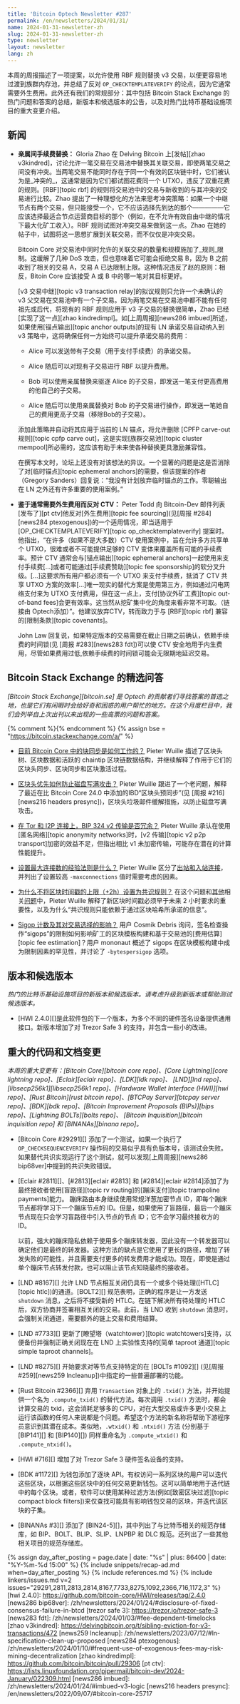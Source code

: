 ```yaml
---
title: 'Bitcoin Optech Newsletter #287'
permalink: /en/newsletters/2024/01/31/
name: 2024-01-31-newsletter-zh
slug: 2024-01-31-newsletter-zh
type: newsletter
layout: newsletter
lang: zh
---
```

本周的周报描述了一项提案，以允许使用 RBF 规则替换 v3 交易，以便更容易地过渡到族群内存池，并总结了反对 `OP_CHECKTEMPLATEVERIFY` 的论点，因为它通常需要外生费用。此外还有我们的常规部分：其中包括 Bitcoin Stack Exchange 的热门问题和答案的总结，新版本和候选版本的公告，以及对热门比特币基础设施项目的重大变更介绍。

## 新闻

- **<!--kindred-replace-by-fee-->亲属间手续费替换：** Gloria Zhao 在 Delving Bitcoin 上[发帖][zhao v3kindred]，讨论允许一笔交易在交易池中替换其关联交易，即使两笔交易之间没有冲突。当两笔交易不能同时存在于同一个有效的区块链中时，它们被认为是_冲突的_，这通常是因为它们都试图花费同一个 UTXO，违反了双重花费的规则。[RBF][topic rbf] 的规则将交易池中的交易与新收到的与其冲突的交易进行比较。Zhao 提出了一种理想化的方法来思考冲突策略：如果一个中继节点有两个交易，但只能接受一个，它不应该选择先到达的那个—————它应该选择最适合节点运营商目标的那个（例如，在不允许有效自由中继的情况下最大化矿工收入）。RBF 规则试图对冲突交易来做到这一点。Zhao 在她的帖子中，试图将这一思想扩展到关联交易，而不仅仅是冲突交易。

  Bitcoin Core 对交易池中同时允许的关联交易的数量和规模施加了_规则_限制。这缓解了几种 DoS 攻击，但也意味着它可能会拒绝交易 B，因为 B 之前收到了相关的交易 A，交易 A 已达限制上限。这种情况违反了赵的原则：相反，Bitoin Core 应该接受 A 或 B 中的哪一笔对其目标更好。

  [v3 交易中继][topic v3 transaction relay]的拟议规则只允许一个未确认的 v3 父交易在交易池中有一个子交易。因为两笔交易在交易池中都不能有任何祖先或后代，将现有的 RBF 规则应用于 v3 子交易的替换很简单，Zhao 已经[实现了这一点][zhao kindredimpl]。如[上周周报][news286 imbued]所述，如果使用[锚点输出][topic anchor outputs]的现有 LN 承诺交易自动纳入到 v3 策略中，这将确保任何一方始终可以提升承诺交易的费用：

  - Alice 可以发送带有子交易（用于支付手续费）的承诺交易。

  - Alice 随后可以对现有子交易进行 RBF 以提升费用。

  - Bob 可以使用亲属替换来驱逐 Alice 的子交易，即发送一笔支付更高费用的他自己的子交易。

  - Alice 随后可以使用亲属替换对 Bob 的子交易进行操作，即发送一笔她自己的费用更高子交易（移除Bob的子交易）。

  添加此策略并自动将其应用于当前的 LN 锚点，将允许删除 [CPFP carve-out 规则][topic cpfp carve out]，这是实现[族群交易池][topic cluster mempool]所必需的，这应该有助于未来使各种替换更具激励兼容性。

  在撰写本文时，论坛上还没有对该想法的异议。一个显著的问题是这是否消除了对[临时锚点][topic ephemeral anchors]的需要，但该提案的作者（Gregory Sanders）回复说：“我没有计划放弃临时锚点的工作。零聪输出在 LN 之外还有许多重要的使用案例。”

- **<!--Opposition-to-CTV-based-on-commonly-requiring-exogenous-fees-->鉴于通常需要外生费用而反对 CTV：**
  Peter Todd 向 Bitcoin-Dev 邮件列表[发布了][pt ctv]他反对[外生费用][topic fee sourcing](见[周报 #284][news284 ptexogenous])的一个适用情况，即当适用于  [OP_CHECKTEMPLATEVERIFY][topic op_checktemplateverify] 提案时。他指出，“在许多（如果不是大多数）CTV 使用案例中，旨在允许多方共享单个 UTXO，很难或者不可能提供足够的 CTV 变体来覆盖所有可能的手续费率。预计 CTV 通常会与[锚点输出][topic ephemeral anchors]一起使用来支付手续费[...]或者可能通过[手续费赞助][topic fee sponsorship]的软分叉升级。[...]这要求所有用户都必须有一个 UTXO 来支付手续费，抵消了 CTV 共享 UTXO 方案的效率[...]唯一现实的替代方案是使用第三方，例如通过闪电网络支付来为 UTXO 支付费用，但在这一点上，支付[协议外矿工费][topic out-of-band fees]会更有效率。这当然从挖矿集中化的角度来看非常不可取。（链接由 Optech添加）”。他建议放弃CTV，转而致力于与 [RBF][topic rbf] 兼容的[限制条款][topic covenants]。

    John Law 回复说，如果特定版本的交易需要在截止日期之前确认，依赖手续费的时间锁(见 [周报 #283][news283 fdt])可以使 CTV 安全地用于内生费用，尽管如果费用过低,依赖手续费的时间锁可能会无限期地延迟交易。

## Bitcoin Stack Exchange 的精选问答

*[Bitcoin Stack Exchange][bitcoin.se] 是 Optech 的贡献者们寻找答案的首选之地，也是它们有闲暇时会给好奇和困惑的用户帮忙的地方。在这个月度栏目中，我们会列举自上次出刊以来出现的一些高票的问题和答案。*

{% comment %}<!-- https://bitcoin.stackexchange.com/search?tab=votes&q=created%3a1m..%20is%3aa
nswer -->{% endcomment %}
{% assign bse = "https://bitcoin.stackexchange.com/a/" %}

- [目前 Bitcoin Core 中的块同步是如何工作的？]({{bse}}121292)
  Pieter Wuille 描述了区块头树、区块数据和活跃的 chaintip 区块链数据结构，并继续解释了作用于它们的区块头同步、区块同步和区块激活过程。

- [区块头优先如何防止磁盘写满攻击？]({{bse}}76018)
  Pieter Wuille 跟进了一个老问题，解释了最近在比 Bitcoin Core 24.0 中添加的IBD“区块头预同步”(见 [周报 #216][news216 headers presync])，区块头垃圾邮件缓解措施，以防止磁盘写满攻击。

- [在 Tor 和 I2P 连接上，BIP 324 v2 传输是否冗余？]({{bse}}121360)
  Pieter Wuille 承认在使用[匿名网络][topic anonymity networks]时，[v2 传输][topic v2 p2p transport]加密的效益不足，但指出相比 v1 未加密传输，可能存在潜在的计算性能提升。

- [设置最大连接数的经验法则是什么？]({{bse}}121088)
  Pieter Wuille 区分了[出站和入站连接]({{bse}}121015)，并列出了设置较高 `-maxconnections` 值时需要考虑的因素。

- [为什么不将区块时间戳的上限（+2h）设置为共识规则？]({{bse}}121248)
  在这个问题和[其他]({{bse}}121247)相关[问题]({{bse}}121253)中，Pieter Wuille 解释了新区块时间戳必须早于未来 2 小时要求的重要性，以及为什么“共识规则只能依赖于通过区块哈希所承诺的信息”。

- [Sigop 计数及其对交易选择的影响？]({{bse}}121355)
  用户 Cosmik Debris 询问，签名检查操作“sigops”的限制如何影响矿工的区块模板构建和基于交易池的[费用估算][topic fee estimation]？用户 mononaut 概述了 sigops 在区块模板构建中成为限制因素的罕见性，并讨论了 `-bytespersigop` 选项。

## 版本和候选版本

*热门的比特币基础设施项目的新版本和候选版本。请考虑升级到新版本或帮助测试候选版本。*

- [HWI 2.4.0][]是此软件包的下一个版本，为多个不同的硬件签名设备提供通用接口。新版本增加了对 Trezor Safe 3 的支持，并包含一些小的改进。

## 重大的代码和文档变更 

_本周的重大变更有：[Bitcoin Core][bitcoin core repo]、[Core
Lightning][core lightning repo]、[Eclair][eclair repo]、[LDK][ldk repo]、
[LND][lnd repo]、[libsecp256k1][libsecp256k1 repo]、[Hardware Wallet
Interface (HWI)][hwi repo]、[Rust Bitcoin][rust bitcoin repo]、[BTCPay
Server][btcpay server repo]、[BDK][bdk repo]、[Bitcoin Improvement
Proposals (BIPs)][bips repo]、[Lightning BOLTs][bolts repo]、
[Bitcoin Inquisition][bitcoin inquisition repo] 和 [BINANAs][binana
repo]。_

- [Bitcoin Core #29291][] 添加了一个测试，如果一个执行了 `OP_CHECKSEQUENCEVERIFY` 操作码的交易似乎具有负版本号，该测试会失败。如果替代共识实现运行了这个测试，就可以发现[上周周报][news286 bip68ver]中提到的共识失败错误。

- [Eclair #2811][]、[#2813][eclair #2813] 和 [#2814][eclair #2814]添加了为最终接收者使用[盲路径][topic rv routing]的[蹦床支付][topic trampoline payments]能力。
  蹦床路由本身继续使用常规洋葱加密节点 ID，即每个蹦床节点都将学习下一个蹦床节点的 ID。但是，如果使用了盲路径，最后一个蹦床节点现在只会学习盲路径中引入节点的节点 ID；它不会学习最终接收方的 ID。

    以前，强大的蹦床隐私依赖于使用多个蹦床转发器，因此没有一个转发器可以确定他们是最终的转发器。这种方法的缺点是它使用了更长的路径，增加了转发失败的可能性，并且需要支付更多的转发费用才能成功。现在，即使是通过单个蹦床节点转发付款，也可以阻止该节点知晓最终的接收者。

- [LND #8167][] 允许 LND 节点相互关闭仍具有一个或多个待处理([HTLC][topic htlc])的通道。[BOLT2][] 规范表明，正确的程序是让一方发送 `shutdown` 消息，之后将不接受新的 HTLC。在链下解决所有待处理的 HTLC 后，双方协商并签署相互关闭的交易。此前，当 LND 收到 `shutdown` 消息时，会强制关闭通道，需要额外的链上交易和费用结算。

- [LND #7733][] 更新了[瞭望塔（watchtower）][topic watchtowers]支持，以便备份并强制正确关闭现在在 LND 上实验性支持的[简单 taproot 通道][topic simple taproot channels]。

- [LND #8275][] 开始要求对等节点支持特定的在 [BOLTs #1092][] (见[周报 #259][news259 lncleanup])中指定的一些普遍部署的功能。

- [Rust Bitcoin #2366][] 弃用 `Transaction` 对象上的 `.txid()` 方法，并开始提供一个名为 `.compute_txid()` 的替代方法。每次调用 `.txid()` 方法时，都会计算交易的 txid，这会消耗足够多的 CPU，对在大型交易或许多更小交易上运行该函数的任何人来说都是个问题。希望这个方法的新名称将帮助下游程序员意识到其潜在成本。类似地，`.wtxid()` 和 `.ntxid()` 方法 (分别基于 [BIP141][] 和 [BIP140][]) 同样重命名为 `.compute_wtxid()` 和 `.compute_ntxid()`。

- [HWI #716][] 增加了对 Trezor Safe 3 硬件签名设备的支持。

- [BDK #1172][] 为钱包添加了逐块 API。有权访问一系列区块的用户可以迭代这些区块，以根据这些区块中的任何交易更新钱包。这可以简单地用于迭代链中的每个区块。或者，软件可以使用某种过滤方法(例如[致密区块过滤][topic compact block filters])来仅查找可能具有影响钱包交易的区块，并迭代该区块的子集。

- [BINANAs #3][] 添加了 [BIN24-5][]，其中列出了与比特币相关的规范存储库，如 BIP、BOLT、BLIP、SLIP、LNPBP 和 DLC 规范。还列出了一些其他相关项目的规范存储库。

{% assign day_after_posting = page.date | date: "%s" | plus: 86400 | date: "%Y-%m-%d 15:00" %}
{% include snippets/recap-ad.md when=day_after_posting %}
{% include references.md %}
{% include linkers/issues.md v=2 issues="29291,2811,2813,2814,8167,7733,8275,1092,2366,716,1172,3" %}
[hwi 2.4.0]: https://github.com/bitcoin-core/HWI/releases/tag/2.4.0
[news286 bip68ver]: /zh/newsletters/2024/01/24/#disclosure-of-fixed-consensus-failure-in-btcd
[trezor safe 3]: https://trezor.io/trezor-safe-3
[news283 fdt]: /zh/newsletters/2024/01/03/#fee-dependent-timelocks
[zhao v3kindred]: https://delvingbitcoin.org/t/sibling-eviction-for-v3-transactions/472
[news259 lncleanup]: /zh/newsletters/2023/07/12/#ln-specification-clean-up-proposed
[news284 ptexogenous]: /zh/newsletters/2024/01/10/#frequent-use-of-exogenous-fees-may-risk-mining-decentralization
[zhao kindredimpl]: https://github.com/bitcoin/bitcoin/pull/29306
[pt ctv]: https://lists.linuxfoundation.org/pipermail/bitcoin-dev/2024-January/022309.html
[news286 imbued]: /zh/newsletters/2024/01/24/#imbued-v3-logic
[news216 headers presync]: /en/newsletters/2022/09/07/#bitcoin-core-25717
